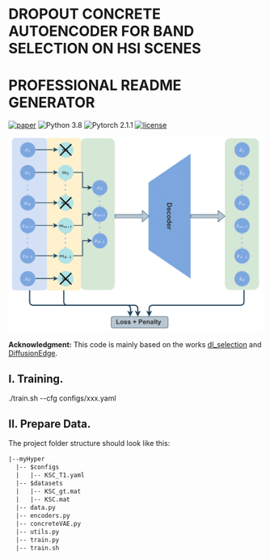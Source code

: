 # DROPOUT CONCRETE AUTOENCODER FOR BAND SELECTION ON HSI SCENES
# PROFESSIONAL  README GENERATOR
[![paper](https://img.shields.io/badge/arXiv-Paper-<COLOR>.svg)](https://arxiv.org/abs/2401.16522)
![Python 3.8](https://img.shields.io/badge/python-3.8.16-green.svg)
![Pytorch 2.1.1](https://img.shields.io/badge/Pytorch-2.1.1-blue.svg)
[![license](https://img.shields.io/badge/License-MIT-brightgreen.svg)](https://choosealicense.com/licenses/mit/)

![Network](assets/schema_hyper_img.png)

**Acknowledgment:** This code is mainly based on the works [dl_selection](https://github.com/iancovert/dl-selection.git) and [DiffusionEdge](https://github.com/GuHuangAI/DiffusionEdge.git). 


## I. Training.
./train.sh --cfg configs/xxx.yaml

## II. Prepare Data.
The project folder structure should look like this:
```commandlines
|--myHyper
  |-- $configs
  |   |-- KSC_T1.yaml
  |-- $datasets
  |   |-- KSC_gt.mat
  |   |-- KSC.mat
  |-- data.py
  |-- encoders.py
  |-- concreteVAE.py
  |-- utils.py
  |-- train.py
  |-- train.sh   





